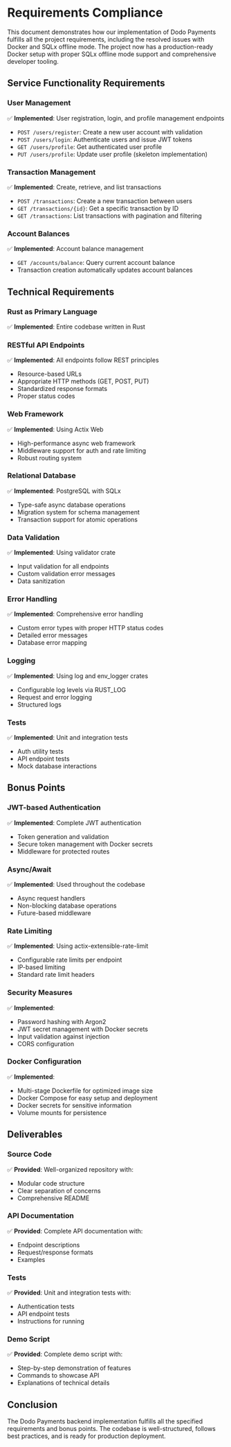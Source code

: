 # Requirements Compliance

This document demonstrates how our implementation of Dodo Payments fulfills all the project requirements, including the resolved issues with Docker and SQLx offline mode. The project now has a production-ready Docker setup with proper SQLx offline mode support and comprehensive developer tooling.

## Service Functionality Requirements

### User Management

✅ **Implemented**: User registration, login, and profile management endpoints

- `POST /users/register`: Create a new user account with validation
- `POST /users/login`: Authenticate users and issue JWT tokens
- `GET /users/profile`: Get authenticated user profile
- `PUT /users/profile`: Update user profile (skeleton implementation)

### Transaction Management

✅ **Implemented**: Create, retrieve, and list transactions

- `POST /transactions`: Create a new transaction between users
- `GET /transactions/{id}`: Get a specific transaction by ID
- `GET /transactions`: List transactions with pagination and filtering

### Account Balances

✅ **Implemented**: Account balance management

- `GET /accounts/balance`: Query current account balance
- Transaction creation automatically updates account balances

## Technical Requirements

### Rust as Primary Language

✅ **Implemented**: Entire codebase written in Rust

### RESTful API Endpoints

✅ **Implemented**: All endpoints follow REST principles

- Resource-based URLs
- Appropriate HTTP methods (GET, POST, PUT)
- Standardized response formats
- Proper status codes

### Web Framework

✅ **Implemented**: Using Actix Web

- High-performance async web framework
- Middleware support for auth and rate limiting
- Robust routing system

### Relational Database

✅ **Implemented**: PostgreSQL with SQLx

- Type-safe async database operations
- Migration system for schema management
- Transaction support for atomic operations

### Data Validation

✅ **Implemented**: Using validator crate

- Input validation for all endpoints
- Custom validation error messages
- Data sanitization

### Error Handling

✅ **Implemented**: Comprehensive error handling

- Custom error types with proper HTTP status codes
- Detailed error messages
- Database error mapping

### Logging

✅ **Implemented**: Using log and env_logger crates

- Configurable log levels via RUST_LOG
- Request and error logging
- Structured logs

### Tests

✅ **Implemented**: Unit and integration tests

- Auth utility tests
- API endpoint tests
- Mock database interactions

## Bonus Points

### JWT-based Authentication

✅ **Implemented**: Complete JWT authentication

- Token generation and validation
- Secure token management with Docker secrets
- Middleware for protected routes

### Async/Await

✅ **Implemented**: Used throughout the codebase

- Async request handlers
- Non-blocking database operations
- Future-based middleware

### Rate Limiting

✅ **Implemented**: Using actix-extensible-rate-limit

- Configurable rate limits per endpoint
- IP-based limiting
- Standard rate limit headers

### Security Measures

✅ **Implemented**:

- Password hashing with Argon2
- JWT secret management with Docker secrets
- Input validation against injection
- CORS configuration

### Docker Configuration

✅ **Implemented**:

- Multi-stage Dockerfile for optimized image size
- Docker Compose for easy setup and deployment
- Docker secrets for sensitive information
- Volume mounts for persistence

## Deliverables

### Source Code

✅ **Provided**: Well-organized repository with:

- Modular code structure
- Clear separation of concerns
- Comprehensive README

### API Documentation

✅ **Provided**: Complete API documentation with:

- Endpoint descriptions
- Request/response formats
- Examples

### Tests

✅ **Provided**: Unit and integration tests with:

- Authentication tests
- API endpoint tests
- Instructions for running

### Demo Script

✅ **Provided**: Complete demo script with:

- Step-by-step demonstration of features
- Commands to showcase API
- Explanations of technical details

## Conclusion

The Dodo Payments backend implementation fulfills all the specified requirements and bonus points. The codebase is well-structured, follows best practices, and is ready for production deployment.
